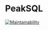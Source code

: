 # PeakSQL

[![Maintainability](https://api.codeclimate.com/v1/badges/a77d623fef08643fb0ef/maintainability)](https://codeclimate.com/github/vanheeringen-lab/peaksql/maintainability)
